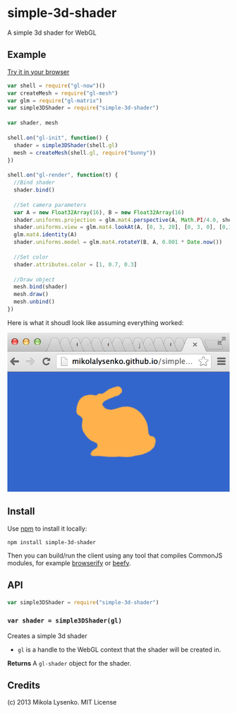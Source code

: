 simple-3d-shader
================
A simple 3d shader for WebGL

## Example

[Try it in your browser](http://mikolalysenko.github.io/simple-3d-shader/)

```javascript
var shell = require("gl-now")()
var createMesh = require("gl-mesh")
var glm = require("gl-matrix")
var simple3DShader = require("simple-3d-shader")

var shader, mesh

shell.on("gl-init", function() {
  shader = simple3DShader(shell.gl)
  mesh = createMesh(shell.gl, require("bunny"))
})

shell.on("gl-render", function(t) {
  //Bind shader
  shader.bind()
  
  //Set camera parameters
  var A = new Float32Array(16), B = new Float32Array(16)
  shader.uniforms.projection = glm.mat4.perspective(A, Math.PI/4.0, shell.width/shell.height, 0.1, 1000.0)
  shader.uniforms.view = glm.mat4.lookAt(A, [0, 3, 20], [0, 3, 0], [0,1,0])
  glm.mat4.identity(A)
  shader.uniforms.model = glm.mat4.rotateY(B, A, 0.001 * Date.now())
  
  //Set color
  shader.attributes.color = [1, 0.7, 0.3]
  
  //Draw object
  mesh.bind(shader)
  mesh.draw()
  mesh.unbind()
})
```

Here is what it shoudl look like assuming everything worked:

<img src="images/screenshot.png">


## Install

Use [npm](https://npmjs.org/) to install it locally:

    npm install simple-3d-shader
    
Then you can build/run the client using any tool that compiles CommonJS modules, for example [browserify](https://github.com/substack/node-browserify) or [beefy](https://github.com/chrisdickinson/beefy).

## API

```javascript
var simple3DShader = require("simple-3d-shader")
```

### `var shader = simple3DShader(gl)`
Creates a simple 3d shader

* `gl` is a handle to the WebGL context that the shader will be created in.

**Returns** A `gl-shader` object for the shader.

## Credits
(c) 2013 Mikola Lysenko. MIT License
